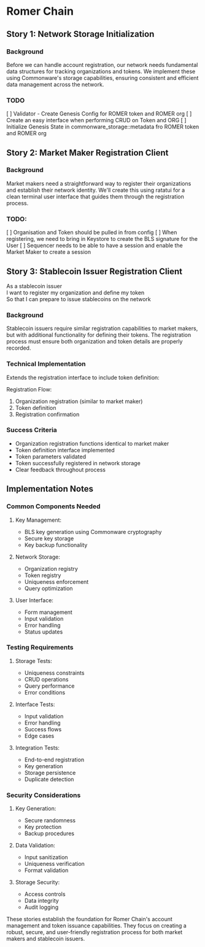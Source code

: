 # Romer Chain 

## Story 1: Network Storage Initialization

### Background

Before we can handle account registration, our network needs fundamental data structures for tracking organizations and tokens. We implement these using Commonware's storage capabilities, ensuring consistent and efficient data management across the network.

### TODO
[ ] Validator - Create Genesis Config for ROMER token and ROMER org
[ ] Create an easy interface when performing CRUD on Token and ORG
[ ] Initialize Genesis State in commonware_storage::metadata fro ROMER token and ROMER org

## Story 2: Market Maker Registration Client

### Background

Market makers need a straightforward way to register their organizations and establish their network identity. We'll create this using ratatui for a clean terminal user interface that guides them through the registration process.

### TODO:
[ ] Organisation and Token should be pulled in from config
[ ] When registering, we need to bring in Keystore to create the BLS signature for the User
[ ] Sequencer needs to be able to have a session and enable the Market Maker to create a session

## Story 3: Stablecoin Issuer Registration Client

As a stablecoin issuer  
I want to register my organization and define my token  
So that I can prepare to issue stablecoins on the network  

### Background

Stablecoin issuers require similar registration capabilities to market makers, but with additional functionality for defining their tokens. The registration process must ensure both organization and token details are properly recorded.

### Technical Implementation

Extends the registration interface to include token definition:

Registration Flow:
1. Organization registration (similar to market maker)
2. Token definition
3. Registration confirmation

### Success Criteria

- Organization registration functions identical to market maker
- Token definition interface implemented
- Token parameters validated
- Token successfully registered in network storage
- Clear feedback throughout process

## Implementation Notes

### Common Components Needed

1. Key Management:
   - BLS key generation using Commonware cryptography
   - Secure key storage
   - Key backup functionality

2. Network Storage:
   - Organization registry
   - Token registry
   - Uniqueness enforcement
   - Query optimization

3. User Interface:
   - Form management
   - Input validation
   - Error handling
   - Status updates

### Testing Requirements

1. Storage Tests:
   - Uniqueness constraints
   - CRUD operations
   - Query performance
   - Error conditions

2. Interface Tests:
   - Input validation
   - Error handling
   - Success flows
   - Edge cases

3. Integration Tests:
   - End-to-end registration
   - Key generation
   - Storage persistence
   - Duplicate detection

### Security Considerations

1. Key Generation:
   - Secure randomness
   - Key protection
   - Backup procedures

2. Data Validation:
   - Input sanitization
   - Uniqueness verification
   - Format validation

3. Storage Security:
   - Access controls
   - Data integrity
   - Audit logging

These stories establish the foundation for Romer Chain's account management and token issuance capabilities. They focus on creating a robust, secure, and user-friendly registration process for both market makers and stablecoin issuers.
